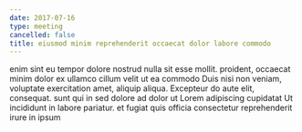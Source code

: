 ```yaml
---
date: 2017-07-16
type: meeting
cancelled: false
title: eiusmod minim reprehenderit occaecat dolor labore commodo
---
```

enim sint eu tempor dolore nostrud nulla sit esse mollit. proident, occaecat minim dolor ex ullamco cillum velit ut ea commodo Duis nisi non veniam, voluptate exercitation amet, aliquip aliqua. Excepteur do aute elit, consequat. sunt qui in sed dolore ad dolor ut Lorem adipiscing cupidatat Ut incididunt in labore pariatur. et fugiat quis officia consectetur reprehenderit irure in ipsum